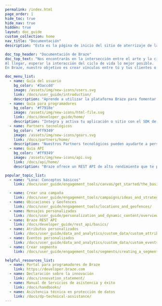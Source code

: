 ```yaml
---
permalink: /index.html
page_order: 1
hide_toc: true
hide_nav: true
hidden: true
layout: doc_guide
custom_collection: home
nav_title: "Documentación"
description: "Esta es la página de inicio del sitio de aterrizaje de la documentación de Braze. Aquí puedes encontrar vínculos a la guía del usuario, la guía para programadores, API guía, la documentación para partners tecnológicos y artículos de ayuda. También puede encontrar vínculos rápidos a vínculos y artículos populares."

doc_top_header: "Documentación de Braze"
doc_top_text: "Nos encontrarás en la intersección entre el arte y la ciencia. Encuentranos en este momento o años luz por delante.
Al llegar, esperar la interacción del ciclo de vida lo mejor posible.
En Braze, nuestro objetivo es crear vínculos entre tú y tus clientes o usuarios."

doc_menu_list:
  - name: Guía del usuario
    bg_color: '#3accdd'
    image: /assets/img/new-icons/users.svg
    link: /docs/user_guide/introduction/
    description: "Aprende a utilizar la plataforma Braze para fomentar una experiencia de cliente más impactada."
  - name: Guía para programadores
    bg_color: '#f7918e'
    image: /assets/img/new-icons/html-file.svg
    link: /docs/developer_guide/home/
    description: "Integra y activa tu aplicación o sitio con el SDK de Braze."
  - name: Partners tecnológicos
    bg_color: '#ff9349'
    image: /assets/img/new-icons/gears.svg
    link: /docs/partners/home/
    description: "Nuestros Partners tecnológicos pueden ayudarte a personalizar tu experiencia de Braze y las relaciones con los clientes."
  - name: Guía API
    bg_color: '#ff9349'
    image: /assets/img/new-icons/api.svg
    link: /docs/api/home/
    description: "Braze ofrece un REST API de alto rendimiento que te permite realizar un seguimiento de usuarios, enviar mensajes o exportar datos, entre otras muchas opciones."

popular_topic_list:
  - name: "Lona: Conceptos básicos"
    link: /docs/user_guide/engagement_tools/canvas/get_started/the_basics/

  - name: Crear una campaña
    link: /docs/user_guide/engagement_tools/campaigns/ideas_and_strategies/active_user_campaigns/
  - name: Ubicaciones y Geofences
    link: /docs/user_guide/engagement_tools/locations_and_geofences/
  - name: Mensajes personalizados
    link: /docs/user_guide/personalization_and_dynamic_content/overview/
  - name: Braze REST API
    link: /docs/developer_guide/rest_api/basics/
  - name: Atributos personalizados
    link: /docs/user_guide/data_and_analytics/custom_data/custom_attributes/
  - name: Eventos personalizados
    link: /docs/user_guide/data_and_analytics/custom_data/custom_events/
  - name: Crear segmento
    link: /docs/user_guide/engagement_tools/segments/creating_a_segment/

helpful_resources_list:
  - name: Portal para programadores de Braze
    link: https://developer.braze.com
  - name: Declaración sobre la innovación
    link: /docs/innovation_statement/
  - name: Manual de Servicios de asistencia y éxito
    link: /docs/handbooks/
  - name: Asistencia técnica en protección de datos
    link: /docs/dp-technical-assistance/
---
```


